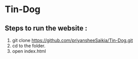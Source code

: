# Tin-Dog

## Steps to run the website :

1. git clone https://github.com/priyansheeSaikia/Tin-Dog.git
2. cd to the folder.
3. open index.html

